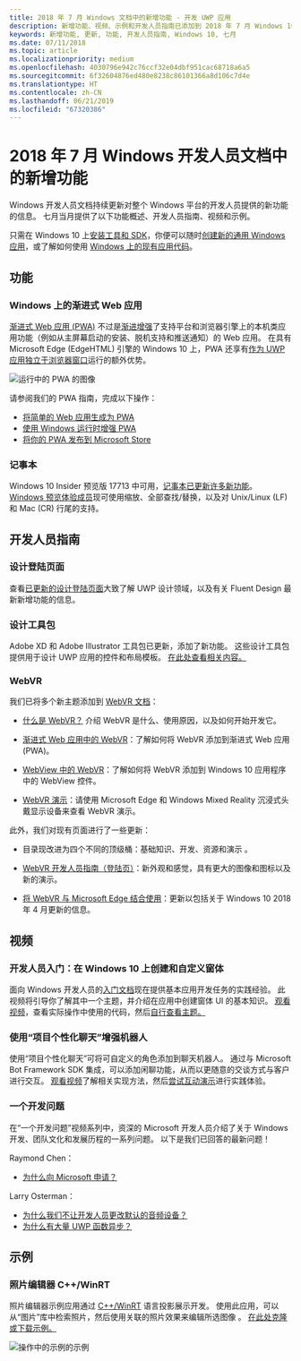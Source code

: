 ```yaml
---
title: 2018 年 7 月 Windows 文档中的新增功能 - 开发 UWP 应用
description: 新增功能、视频、示例和开发人员指南已添加到 2018 年 7 月 Windows 10 开发人员文档。
keywords: 新增功能, 更新, 功能, 开发人员指南, Windows 10, 七月
ms.date: 07/11/2018
ms.topic: article
ms.localizationpriority: medium
ms.openlocfilehash: 4030796e942c76ccf32e04dbf951cac68718a6a5
ms.sourcegitcommit: 6f32604876ed480e8238c86101366a8d106c7d4e
ms.translationtype: HT
ms.contentlocale: zh-CN
ms.lasthandoff: 06/21/2019
ms.locfileid: "67320386"
---
```

# <a name="whats-new-in-the-windows-developer-docs-in-july-2018"></a>2018 年 7 月 Windows 开发人员文档中的新增功能

Windows 开发人员文档持续更新对整个 Windows 平台的开发人员提供的新功能的信息。 七月当月提供了以下功能概述、开发人员指南、视频和示例。

只需在 Windows 10 上[安装工具和 SDK](https://go.microsoft.com/fwlink/?LinkId=821431)，你便可以随时[创建新的通用 Windows 应用](../get-started/create-uwp-apps.md)，或了解如何使用 [Windows 上的现有应用代码](../porting/index.md)。

## <a name="features"></a>功能

### <a name="progressive-web-apps-on-windows"></a>Windows 上的渐进式 Web 应用

[渐进式 Web 应用 (PWA)](https://developer.microsoft.com/windows/pwa) 不过是[渐进增强](https://www.wikipedia.org/wiki/Progressive_enhancement)了支持平台和浏览器引擎上的本机类应用功能（例如从主屏幕启动的安装、脱机支持和推送通知）的 Web 应用。 在具有 Microsoft Edge (EdgeHTML) 引擎的 Windows 10 上，PWA 还享有[作为 UWP 应用独立于浏览器窗口](https://docs.microsoft.com/microsoft-edge/progressive-web-apps/windows-features)运行的额外优势。

![运行中的 PWA 的图像](images/progressive-web-apps.jpg)

请参阅我们的 PWA 指南，完成以下操作：

* [将简单的 Web 应用生成为 PWA](https://docs.microsoft.com/microsoft-edge/progressive-web-apps/get-started)
* [使用 Windows 运行时增强 PWA](https://docs.microsoft.com/en-us/microsoft-edge/progressive-web-apps/windows-features)
* [将你的 PWA 发布到 Microsoft Store](https://docs.microsoft.com/microsoft-edge/progressive-web-apps/microsoft-store)

### <a name="notepad"></a>记事本

Windows 10 Insider 预览版 17713 中可用，[记事本已更新许多新功能](https://aka.ms/ant-man)。 [Windows 预览体验成员](https://insider.windows.com/)现可使用缩放、全部查找/替换，以及对 Unix/Linux (LF) 和 Mac (CR) 行尾的支持。 

## <a name="developer-guidance"></a>开发人员指南

### <a name="design-landing-page"></a>设计登陆页面

查看[已更新的设计登陆页面](https://developer.microsoft.com/windows/apps/design)大致了解 UWP 设计领域，以及有关 Fluent Design 最新新增功能的信息。

### <a name="design-toolkits"></a>设计工具包

Adobe XD 和 Adobe Illustrator 工具包已更新，添加了新功能。 这些设计工具包提供用于设计 UWP 应用的控件和布局模板。 [在此处查看相关内容。](../design/downloads/index.md)

### <a name="webvr"></a>WebVR

我们已将多个新主题添加到 [WebVR 文档](https://docs.microsoft.com/microsoft-edge/webvr/)：

* [什么是 WebVR？](https://docs.microsoft.com/microsoft-edge/webvr/what-is-webvr) 介绍 WebVR 是什么、使用原因，以及如何开始开发它。

* [渐进式 Web 应用中的 WebVR](https://docs.microsoft.com/microsoft-edge/webvr/webvr-in-pwas)：了解如何将 WebVR 添加到渐进式 Web 应用 (PWA)。

* [WebView 中的 WebVR](https://docs.microsoft.com/microsoft-edge/webvr/webvr-in-webview)：了解如何将 WebVR 添加到 Windows 10 应用程序中的 WebView 控件。

* [WebVR 演示](https://docs.microsoft.com/microsoft-edge/webvr/demos)：请使用 Microsoft Edge 和 Windows Mixed Reality 沉浸式头戴显示设备来查看 WebVR 演示。

此外，我们对现有页面进行了一些更新：

* 目录现改进为四个不同的顶级桶：基础知识、开发、资源和演示     。

* [WebVR 开发人员指南（登陆页）](https://docs.microsoft.com/microsoft-edge/webvr/)：新外观和感觉，具有更大的图像和图标以及新的演示。

* [将 WebVR 与 Microsoft Edge 结合使用](https://docs.microsoft.com/microsoft-edge/webvr/webvr-with-edge)：更新以包括关于 Windows 10 2018 年 4 月更新的信息。

## <a name="videos"></a>视频

### <a name="get-started-for-devs-create-and-customize-a-form-on-windows-10"></a>开发人员入门：在 Windows 10 上创建和自定义窗体

面向 Windows 开发人员的[入门文档](../get-started/index.md)现在提供基本应用开发任务的实践经验。 此视频将引导你了解其中一个主题，并介绍在应用中创建窗体 UI 的基本知识。 [观看视频](https://www.youtube.com/watch?v=AgngKzq4hKI&feature=youtu.be)，查看实际操作中使用的代码，然后[自行查看主题。](https://aka.ms/CreateForms)

### <a name="enhance-your-bot-with-project-personality-chat"></a>使用“项目个性化聊天”增强机器人

使用“项目个性化聊天”可将可自定义的角色添加到聊天机器人。 通过与 Microsoft Bot Framework SDK 集成，可以添加闲聊功能，从而以更随意的交谈方式与客户进行交互。 [观看视频](https://www.youtube.com/watch?v=5C_uD8g2QKg&feature=youtu.be)了解相关实现方法，然后[尝试互动演示](https://aka.ms/PersonalityChat)进行实践体验。

### <a name="one-dev-question"></a>一个开发问题

在“一个开发问题”视频系列中，资深的 Microsoft 开发人员介绍了关于 Windows 开发、团队文化和发展历程的一系列问题。 以下是我们已回答的最新问题！

Raymond Chen：

* [为什么向 Microsoft 申请？](https://www.youtube.com/watch?v=oL8ymamkEMU&feature=youtu.be)

Larry Osterman：

* [为什么我们不让开发人员更改默认的音频设备？](https://www.youtube.com/watch?v=6aNUoVfbnmg&feature=youtu.be)
* [为什么有大量 UWP 函数异步？](https://www.youtube.com/watch?v=5M724QIy1Mk&feature=youtu.be)

## <a name="samples"></a>示例

### <a name="photo-editor-cwinrt"></a>照片编辑器 C++/WinRT

照片编辑器示例应用通过 [C++/WinRT](../cpp-and-winrt-apis/intro-to-using-cpp-with-winrt.md) 语言投影展示开发。 使用此应用，可以从“图片”库中检索照片，然后使用关联的照片效果来编辑所选图像  。 [在此处克隆或下载示例。](https://github.com/Microsoft/Windows-appsample-photo-editor)

![操作中的示例的示例](images/photo-editor-banner.png)
